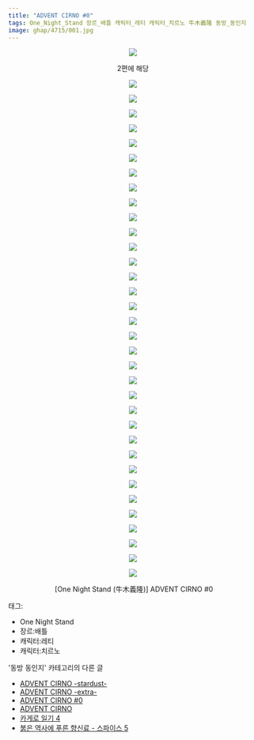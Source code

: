 ```yaml
---
title: "ADVENT CIRNO #0"
tags: One_Night_Stand 장르_배틀 캐릭터_레티 캐릭터_치르노 牛木義隆 동방_동인지
image: ghap/4715/001.jpg
---
```

<div class="article">
<p style="text-align: center; clear: none; float: none;"><img src="{{ site.nasurl }}/ghap/4715/001.jpg"/></p>
<p style="text-align: center; clear: none; float: none;">2편에 해당</p>
<p style="text-align: center; clear: none; float: none;"><img src="{{ site.nasurl }}/ghap/4715/002.jpg"/></p>
<p style="text-align: center; clear: none; float: none;"><img src="{{ site.nasurl }}/ghap/4715/003.jpg"/></p>
<p style="text-align: center; clear: none; float: none;"><img src="{{ site.nasurl }}/ghap/4715/004.jpg"/></p>
<p style="text-align: center; clear: none; float: none;"><img src="{{ site.nasurl }}/ghap/4715/005.jpg"/></p>
<p style="text-align: center; clear: none; float: none;"><img src="{{ site.nasurl }}/ghap/4715/006.jpg"/></p>
<p style="text-align: center; clear: none; float: none;"><img src="{{ site.nasurl }}/ghap/4715/007.jpg"/></p>
<p style="text-align: center; clear: none; float: none;"><img src="{{ site.nasurl }}/ghap/4715/008.jpg"/></p>
<p style="text-align: center; clear: none; float: none;"><img src="{{ site.nasurl }}/ghap/4715/009.jpg"/></p>
<p style="text-align: center; clear: none; float: none;"><img src="{{ site.nasurl }}/ghap/4715/010.jpg"/></p>
<p style="text-align: center; clear: none; float: none;"><img src="{{ site.nasurl }}/ghap/4715/011.jpg"/></p>
<p style="text-align: center; clear: none; float: none;"><img src="{{ site.nasurl }}/ghap/4715/012.jpg"/></p>
<p style="text-align: center; clear: none; float: none;"><img src="{{ site.nasurl }}/ghap/4715/013.jpg"/></p>
<p style="text-align: center; clear: none; float: none;"><img src="{{ site.nasurl }}/ghap/4715/014.jpg"/></p>
<p style="text-align: center; clear: none; float: none;"><img src="{{ site.nasurl }}/ghap/4715/015.jpg"/></p>
<p style="text-align: center; clear: none; float: none;"><img src="{{ site.nasurl }}/ghap/4715/016.jpg"/></p>
<p style="text-align: center; clear: none; float: none;"><img src="{{ site.nasurl }}/ghap/4715/017.jpg"/></p>
<p style="text-align: center; clear: none; float: none;"><img src="{{ site.nasurl }}/ghap/4715/018.jpg"/></p>
<p style="text-align: center; clear: none; float: none;"><img src="{{ site.nasurl }}/ghap/4715/019.jpg"/></p>
<p style="text-align: center; clear: none; float: none;"><img src="{{ site.nasurl }}/ghap/4715/020.jpg"/></p>
<p style="text-align: center; clear: none; float: none;"><img src="{{ site.nasurl }}/ghap/4715/021.jpg"/></p>
<p style="text-align: center; clear: none; float: none;"><img src="{{ site.nasurl }}/ghap/4715/022.jpg"/></p>
<p style="text-align: center; clear: none; float: none;"><img src="{{ site.nasurl }}/ghap/4715/023.jpg"/></p>
<p style="text-align: center; clear: none; float: none;"><img src="{{ site.nasurl }}/ghap/4715/024.jpg"/></p>
<p style="text-align: center; clear: none; float: none;"><img src="{{ site.nasurl }}/ghap/4715/025.jpg"/></p>
<p style="text-align: center; clear: none; float: none;"><img src="{{ site.nasurl }}/ghap/4715/026.jpg"/></p>
<p style="text-align: center; clear: none; float: none;"><img src="{{ site.nasurl }}/ghap/4715/027.jpg"/></p>
<p style="text-align: center; clear: none; float: none;"><img src="{{ site.nasurl }}/ghap/4715/028.jpg"/></p>
<p style="text-align: center; clear: none; float: none;"><img src="{{ site.nasurl }}/ghap/4715/029.jpg"/></p>
<p style="text-align: center; clear: none; float: none;"><img src="{{ site.nasurl }}/ghap/4715/030.jpg"/></p>
<p style="text-align: center; clear: none; float: none;"><img src="{{ site.nasurl }}/ghap/4715/031.jpg"/></p>
<p style="text-align: center; clear: none; float: none;"><img src="{{ site.nasurl }}/ghap/4715/032.jpg"/></p>
<p style="text-align: center; clear: none; float: none;"><img src="{{ site.nasurl }}/ghap/4715/033.jpg"/></p>
<p style="text-align: center; clear: none; float: none;"><img src="{{ site.nasurl }}/ghap/4715/034.jpg"/></p>
<p style="text-align: center; clear: none; float: none;"><img src="{{ site.nasurl }}/ghap/4715/035.jpg"/></p>
<p style="text-align: center; clear: none; float: none;"> [One Night Stand (牛木義隆)] ADVENT CIRNO #0</p>
</div><div class="tagTrail">
<p>태그: </p>
<ul>
<li>One Night Stand</li>
<li>장르:배틀</li>
<li>캐릭터:레티</li>
<li>캐릭터:치르노</li>
</ul>
</div><div class="another">
<p>'동방 동인지' 카테고리의 다른 글</p>
<ul>
<li><a href="/2018-09-25-ghap_4717">ADVENT CIRNO -stardust-</a></li>
<li><a href="/2018-09-25-ghap_4716">ADVENT CIRNO -extra-</a></li>
<li><a href="/2018-09-25-ghap_4715">ADVENT CIRNO #0</a></li>
<li><a href="/2018-09-25-ghap_4714">ADVENT CIRNO</a></li>
<li><a href="/2018-09-16-ghap_4699">카게로 일기 4</a></li>
<li><a href="/2018-09-13-ghap_4697">붉은 역사에 푸른 향신료 - 스파이스 5</a></li>
</ul>
</div><div class="cb_module cb_fluid">
<div class="cb_wrt cb_profile">
</div><!-- commentList close -->
</div>